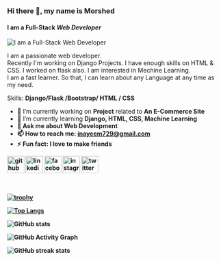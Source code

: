 ### Hi there 👋, my name is <b>Morshed</b>
#### I am a Full-Stack <b><i>Web Developer</b></i>
![I am a Full-Stack <b><i>Web Developer</b></i>](https://r73.cooltext.com/rendered/cooltext416758380625755.gif)

I am a passionate web developer. <br>
Recently I'm working on Django Projects. I have enough skills on HTML & CSS. I worked on flask also. I am interested in Mechine Learning.<br>
I am a fast learner. So that, I can learn about any Language at any time as my need.

Skills: <b>Django/Flask /Bootstrap/ HTML / CSS</b>

- 🔭 I’m currently working on <b>Project</b> related to <b>An E-Commerce Site</b> 
- 🌱 I’m currently learning <b>Django, HTML, CSS, Machine Learning 
- 💬 Ask me about Web Development 
- 📫 How to reach me: inayeem729@gmail.com 
- ⚡ Fun fact: I love to make friends 


[<img src='https://cdn.jsdelivr.net/npm/simple-icons@3.0.1/icons/github.svg' alt='github' height='40'>](https://github.com/morshed07)  [<img src='https://cdn.jsdelivr.net/npm/simple-icons@3.0.1/icons/linkedin.svg' alt='linkedin' height='40'>](https://www.linkedin.com/in/Morshed07/)  [<img src='https://cdn.jsdelivr.net/npm/simple-icons@3.0.1/icons/facebook.svg' alt='facebook' height='40'>](https://www.facebook.com/Nayeem)  [<img src='https://cdn.jsdelivr.net/npm/simple-icons@3.0.1/icons/instagram.svg' alt='instagram' height='40'>](https://www.instagram.com/nayeem729/)  [<img src='https://cdn.jsdelivr.net/npm/simple-icons@3.0.1/icons/twitter.svg' alt='twitter' height='40'>](https://twitter.com/morshed729)  

 

[![trophy](https://github-profile-trophy.vercel.app/?username=morshed07)](https://github.com/ryo-ma/github-profile-trophy)

[![Top Langs](https://github-readme-stats.vercel.app/api/top-langs/?username=morshed07)](https://github.com/anuraghazra/github-readme-stats)

![GitHub stats](https://github-readme-stats.vercel.app/api?username=morshed07&show_icons=true)  

![GitHub Activity Graph](https://activity-graph.herokuapp.com/graph?username=morshed07)  

![GitHub streak stats](https://github-readme-streak-stats.herokuapp.com/?user=morshed07)  


